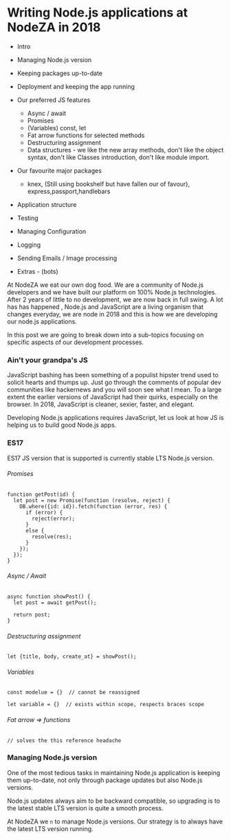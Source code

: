 # Writing Node.js applications at NodeZA in 2018

 - Intro
 - Managing Node.js version
 - Keeping packages up-to-date
 - Deployment and keeping the app running
 - Our preferred JS features
   - Async / await
   - Promises
   - (Variables) const, let
   - Fat arrow functions for selected methods
   - Destructuring assignment
   - Data structures - we like the new array methods, don't like the object syntax, don't like Classes introduction, don't like module import.

- Our favourite major packages
  - knex, (Still using bookshelf but have fallen our of favour), express,passport,handlebars
- Application structure
- Testing
- Managing Configuration
- Logging
- Sending Emails / Image processing
- Extras - (bots)

At NodeZA we eat our own dog food. We are a community of Node.js developers and we have built our platform on 100% Node.js technologies. After 2 years of little to no development, we are now back in full swing. A lot has has happened , Node.js and JavaScript are a living organism that changes everyday, we are node in 2018 and this is how we are developing our node.js applications.

In this post we are going to break down into a sub-topics focusing on specific aspects of our development processes.

### Ain't your grandpa's JS
JavaScript bashing has been something of a populist hipster trend used to solicit hearts and thumps up. Just go through the comments of popular dev communities like hackernews and you will soon see what I mean. To a large extent the earlier versions of JavaScript had their quirks, especially on the browser. In 2018, JavaScript is cleaner, sexier, faster, and elegant.

Developing Node.js applications requires JavaScript, let us look at how JS is helping us to build good Node.js apps.

### ES17
ES17 JS version that is supported is currently stable LTS Node.js version.

###### Promises

```
function getPost(id) {
  let post = new Promise(function (resolve, reject) {
    DB.where({id: id}).fetch(function (error, res) {
      if (error) {
        reject(error);
      }
      else {
        resolve(res);
      }
    });
  });
}
```

###### Async / Await
```
async function showPost() {
  let post = await getPost();

  return post;
}
```

###### Destructuring assignment
```
let {title, body, create_at} = showPost();
```

###### Variables
```
const modelue = {}  // cannot be reassigned

let variable = {}  // exists within scope, respects braces scope
```

###### Fat arrow => functions
```
// solves the this reference headache
```

### Managing Node.js version
One of the most tedious tasks in maintaining Node.js application is keeping them up-to-date, not only through package updates but also Node.js versions.

Node.js updates always aim to be backward compatible, so upgrading is to the latest stable LTS version is quite a smooth process.

At NodeZA we `n` to manage Node.js versions. Our strategy is to always have the latest LTS version running.

###
